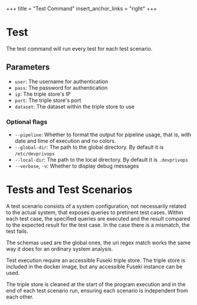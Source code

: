 +++
title = "Test Command"
insert_anchor_links = "right"
+++

# Test

The test command will run every test for each test scenario.

## Parameters

- `user`: The username for authentication
- `pass`: The password for authentication
- `ip`: The triple store's IP
- `port`: The triple store's port
- `dataset`: The dataset within the triple store to use

### Optional flags

- `--pipeline`: Whether to format the output for pipeline usage, that is, with date and time of execution and no colors.
- `--global-dir`: The path to the global directory. By default it is `/etc/devprivops`
- `--local-dir`: The path to the local directory. By default it is `.devprivops`
- `--verbose`, `-v`: Whether to display debug messages

# Tests and Test Scenarios

A test scenario consists of a system configuration, not necessarily related to the actual system, that exposes queries to pretinent test cases.
Within each test case, the specified queries are executed and the result compared to the expected result for the test case.
In the case there is a mismatch, the test fails.

The schemas used are the global ones, the uri regex match works the same way it does for an ordinary system analysis.

Test execution require an accessible Fuseki triple store.
The triple store is included in the docker image, but any accessible Fuseki instance can be used.

The triple store is cleaned at the start of the program execution and in the end of each test scenario run, ensuring each scenario is independent from each other.


